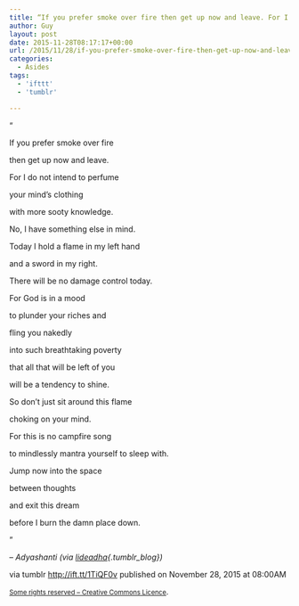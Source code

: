 ```yaml
---
title: “If you prefer smoke over fire then get up now and leave. For I do not intend to perfume your mind’s…”
author: Guy
layout: post
date: 2015-11-28T08:17:17+00:00
url: /2015/11/28/if-you-prefer-smoke-over-fire-then-get-up-now-and-leave-for-i-do-not-intend-to-perfume-your-minds/
categories:
  - Asides
tags:
  - 'ifttt'
  - 'tumblr'

---
```

“

If you prefer smoke over fire
  
then get up now and leave.
  
For I do not intend to perfume
  
your mind’s clothing
  
with more sooty knowledge.

No, I have something else in mind.
  
Today I hold a flame in my left hand
  
and a sword in my right.
  
There will be no damage control today.

For God is in a mood
  
to plunder your riches and
  
fling you nakedly
  
into such breathtaking poverty
  
that all that will be left of you
  
will be a tendency to shine.

So don’t just sit around this flame
  
choking on your mind.
  
For this is no campfire song
  
to mindlessly mantra yourself to sleep with.

Jump now into the space
  
between thoughts
  
and exit this dream
  
before I burn the damn place down.

”

&#8211; _Adyashanti (via [lideadha][1]{.tumblr_blog})_

via tumblr http://ift.tt/1TiQF0v published on November 28, 2015 at 08:00AM

<small><a href="http://ift.tt/1gAEAkt" target="_blank">Some rights reserved &#8211; Creative Commons Licence</a></small>.

 [1]: http://ift.tt/1Jd7QPF